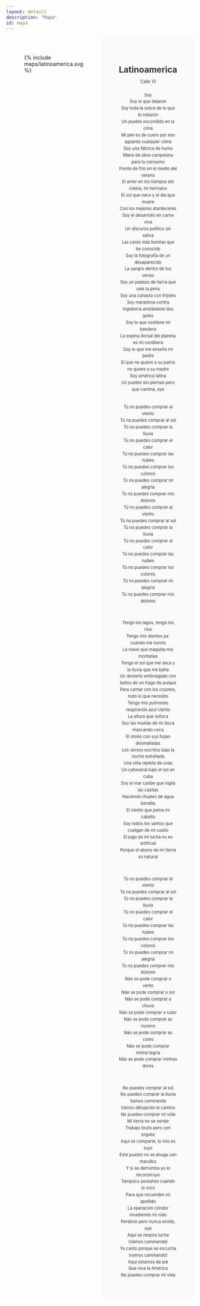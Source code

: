 ```yaml
---
layout: default
description: "Mapa"
id: mapa
---
```


<div class="component">
  <div class="map">
    {% include maps/latinoamerica.svg %}
  </div>
  <div class="info">
    <h1>Latinoamerica</h1>
    Calle 13
    <br />
    <br />
    Soy <br />
Soy lo que dejaron <br />
Soy toda la sobra de lo que te robaron <br />
Un pueblo escondido en la cima <br />
Mi piel es de cuero por eso aguanta cualquier clima <br />
Soy una fábrica de humo <br />
Mano de obra campesina para tu consumo <br />
Frente de frio en el medio del verano <br />
El amor en los tiempos del cólera, mi hermano <br />
El sol que nace y el día que muere <br />
Con los mejores atardeceres <br />
Soy el desarrollo en carne viva <br />
Un discurso político sin saliva <br />
Las caras más bonitas que he conocido <br />
Soy la fotografía de un desaparecido <br />
La sangre dentro de tus venas <br />
Soy un pedazo de tierra que vale la pena <br />
Soy una canasta con frijoles <br />
Soy maradona contra inglaterra anotándote dos goles <br />
Soy lo que sostiene mi bandera <br />
La espina dorsal del planeta es mi cordillera <br />
Soy lo que me enseño mi padre <br />
El que no quiere a su patria no quiere a su madre <br />
Soy américa latina <br />
Un pueblo sin piernas pero que camina, oye <br />

<br />

Tú no puedes comprar al viento <br />
Tú no puedes comprar al sol <br />
Tú no puedes comprar la lluvia <br />
Tú no puedes comprar el calor <br />
Tú no puedes comprar las nubes <br />
Tú no puedes comprar los colores <br />
Tú no puedes comprar mi alegría <br />
Tú no puedes comprar mis dolores <br />
Tú no puedes comprar al viento <br />
Tú no puedes comprar al sol <br />
Tú no puedes comprar la lluvia <br />
Tú no puedes comprar el calor <br />
Tú no puedes comprar las nubes <br />
Tú no puedes comprar los colores <br />
Tú no puedes comprar mi alegría <br />
Tú no puedes comprar mis dolores <br />

<br />

Tengo los lagos, tengo los ríos <br />
Tengo mis dientes pa` cuando me sonrío <br />
La nieve que maquilla mis montañas <br />
Tengo el sol que me seca y la lluvia que me baña <br />
Un desierto embriagado con bellos de un trago de pulque <br />
Para cantar con los coyotes, todo lo que necesito <br />
Tengo mis pulmones respirando azul clarito <br />
La altura que sofoca <br />
Soy las muelas de mi boca mascando coca <br />
El otoño con sus hojas desmalladas <br />
Los versos escritos bajo la noche estrellada <br />
Una viña repleta de uvas <br />
Un cañaveral bajo el sol en cuba <br />
Soy el mar caribe que vigila las casitas <br />
Haciendo rituales de agua bendita <br />
El viento que peina mi cabello <br />
Soy todos los santos que cuelgan de mi cuello <br />
El jugo de mi lucha no es artificial <br />
Porque el abono de mi tierra es natural <br />

<br />

Tú no puedes comprar al viento <br />
Tú no puedes comprar al sol <br />
Tú no puedes comprar la lluvia <br />
Tú no puedes comprar el calor <br />
Tú no puedes comprar las nubes <br />
Tú no puedes comprar los colores <br />
Tú no puedes comprar mi alegría <br />
Tú no puedes comprar mis dolores <br />
Não se pode comprar o vento <br />
Não se pode comprar o sol <br />
Não se pode comprar a chuva <br />
Não se pode comprar o calor <br />
Não se pode comprar as nuvens <br />
Não se pode comprar as cores <br />
Não se pode comprar minha'legria <br />
Não se pode comprar minhas dores <br />

<br />

No puedes comprar al sol <br />
No puedes comprar la lluvia <br />
Vamos caminando <br />
Vamos dibujando el camino <br />
No puedes comprar mi vida <br />
Mi tierra no se vende <br />
Trabajo bruto pero con orgullo <br />
Aquí se comparte, lo mío es tuyo <br />
Este pueblo no se ahoga con marullos <br />
Y si se derrumba yo lo reconstruyo <br />
Tampoco pestañeo cuando te miro <br />
Para que recuerdes mi apellido <br />
La operación cóndor invadiendo mi nido <br />
Perdono pero nunca olvido, oye <br />
Aquí se respira lucha <br />
(Vamos caminando) <br />
Yo canto porque se escucha (vamos caminando) <br />
Aquí estamos de pie <br />
Que viva la América <br />
No puedes comprar mi vida <br />

  </div>
</div>

<style>

.component {
  display: flex;
  justify-content: flex-start;
}

.info,
.map{
  padding: 3rem;
  width: 50%;
}


.info{
  text-align: center;
  background-color: #fafafa;
  color: #333;
  line-height: 1.6em;
  font-size: 0.8em;
}

svg {
  fill: #92d7ef;
}

#martinica,
#cuba,
#el-salvador,
#peru,
#venezuela,
#guyana-francesa,
#paraguay,
#belice,
.amarillo {fill: #F9B108;}


#martinica:hover,
#cuba:hover,
#el-salvador:hover,
#peru:hover,
#venezuela:hover,
#guyana-francesa:hover,
#paraguay:hover,
#belice:hover,
.amarillo:hover {fill: #c28905;}

#haiti,
#santa-lucia,
#puerto-rico,
#honduras,
#panama,
#suriname,
#bolivia,
#uruguay,
.celeste {fill: #35A5E6;}

#haiti:hover,
#santa-lucia:hover,
#puerto-rico:hover,
#honduras:hover,
#panama:hover,
#suriname:hover,
#bolivia:hover,
#uruguay:hover,
.celeste:hover {fill: #1881bf;}

#trinidad,
#dominica,
#bahamas,
#guatemala,
#costa-rica,
#colombia,
#guyana,
#argentina,
.verde {fill: #12c998;}

#trinidad:hover,
#dominica:hover,
#bahamas:hover,
#guatemala:hover,
#costa-rica:hover,
#colombia:hover,
#guyana:hover,
#argentina:hover,
.verde:hover {fill: #0fa980;}

#san-vicente-y-las-granadinas,
#mexico,
#guadalupe,
#republica-dominicana,
#jamaica,
#nicaragua,
#ecuador,
#chile,
#brasil,
.rosa {fill: #E86080;}

#san-vicente-y-las-granadinas:hover,
#mexico:hover,
#guadalupe:hover,
#republica-dominicana:hover,
#jamaica:hover,
#nicaragua:hover,
#ecuador:hover,
#chile:hover,
#brasil:hover,
.rosa:hover {fill: #e2365e;}


path {
  cursor: pointer;
  pointer-events:all;
}
</style>
